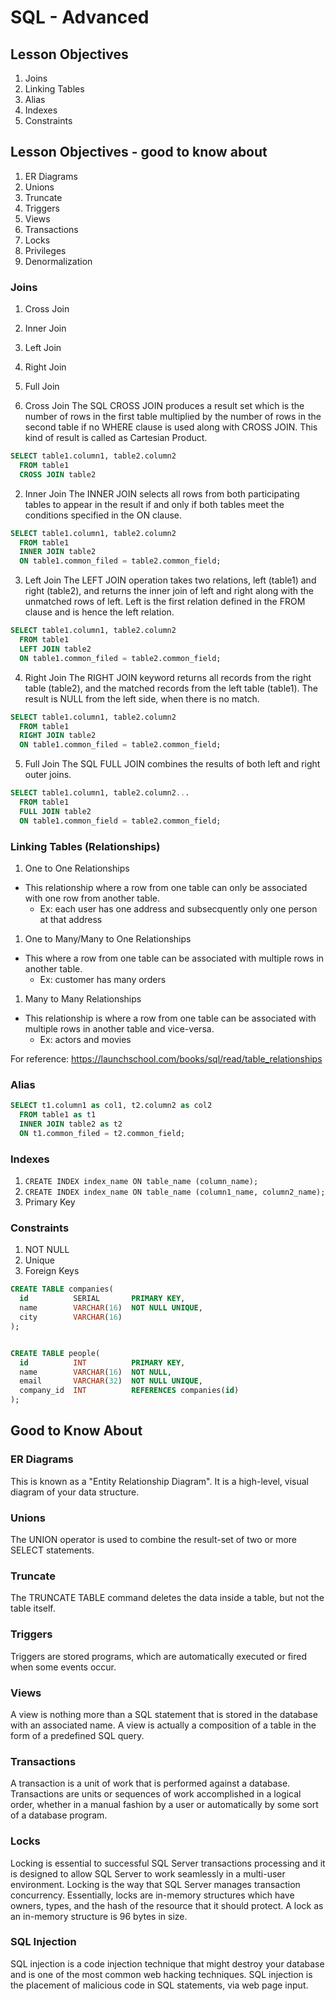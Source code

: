 # SQL - Advanced

## Lesson Objectives
1. Joins
1. Linking Tables
1. Alias
1. Indexes
1. Constraints

## Lesson Objectives - good to know about
1. ER Diagrams
1. Unions
1. Truncate
1. Triggers
1. Views
1. Transactions
1. Locks
1. Privileges
1. Denormalization


### Joins
1. Cross Join
1. Inner Join
1. Left Join
1. Right Join
1. Full Join

1. Cross Join
The SQL CROSS JOIN produces a result set which is the number of rows in the first table multiplied by the number of rows in the second table if no WHERE clause is used along with CROSS JOIN. This kind of result is called as Cartesian Product.

```sql
SELECT table1.column1, table2.column2
  FROM table1
  CROSS JOIN table2
```

2. Inner Join
The INNER JOIN selects all rows from both participating tables to appear in the result if and only if both tables meet the conditions specified in the ON clause.

```sql
SELECT table1.column1, table2.column2
  FROM table1
  INNER JOIN table2
  ON table1.common_filed = table2.common_field;
```

3. Left Join
The LEFT JOIN operation takes two relations, left (table1) and right (table2), and returns the inner join of left and right along with the unmatched rows of left. Left is the first relation defined in the FROM clause and is hence the left relation.

```sql
SELECT table1.column1, table2.column2
  FROM table1
  LEFT JOIN table2
  ON table1.common_filed = table2.common_field;
```

4. Right Join
The RIGHT JOIN keyword returns all records from the right table (table2), and the matched records from the left table (table1). The result is NULL from the left side, when there is no match.

```sql
SELECT table1.column1, table2.column2
  FROM table1
  RIGHT JOIN table2
  ON table1.common_filed = table2.common_field;
```

5. Full Join
The SQL FULL JOIN combines the results of both left and right outer joins.
```sql
SELECT table1.column1, table2.column2...
  FROM table1
  FULL JOIN table2
  ON table1.common_field = table2.common_field;
```

### Linking Tables (Relationships)
1. One to One Relationships
  - This relationship where a row from one table can only be associated with one row from another table.
	- Ex: each user has one address and subsecquently only one person at that address
1. One to Many/Many to One Relationships
  - This where a row from one table can be associated with multiple rows in another table.
	- Ex: customer has many orders
1. Many to Many Relationships
  - This relationship is where a row from one table can be associated with multiple rows in another table and vice-versa.
	- Ex: actors and movies

For reference: https://launchschool.com/books/sql/read/table_relationships


### Alias

```sql
SELECT t1.column1 as col1, t2.column2 as col2
  FROM table1 as t1
  INNER JOIN table2 as t2
  ON t1.common_filed = t2.common_field;
```

### Indexes
1. `CREATE INDEX index_name ON table_name (column_name);`
1. `CREATE INDEX index_name ON table_name (column1_name, column2_name);`
1. Primary Key


### Constraints
1. NOT NULL	
1. Unique
1. Foreign Keys

```sql
CREATE TABLE companies(
  id          SERIAL       PRIMARY KEY,
  name        VARCHAR(16)  NOT NULL UNIQUE,
  city        VARCHAR(16)
);


CREATE TABLE people(
  id          INT          PRIMARY KEY,
  name        VARCHAR(16)  NOT NULL,
  email       VARCHAR(32)  NOT NULL UNIQUE,
  company_id  INT          REFERENCES companies(id)
);
```

## Good to Know About

### ER Diagrams
This is known as a "Entity Relationship Diagram".  It is a high-level, visual diagram of your data structure.

### Unions
The UNION operator is used to combine the result-set of two or more SELECT statements.

### Truncate
The TRUNCATE TABLE command deletes the data inside a table, but not the table itself.

### Triggers
Triggers are stored programs, which are automatically executed or fired when some events occur.

### Views
A view is nothing more than a SQL statement that is stored in the database with an associated name. A view is actually a composition of a table in the form of a predefined SQL query.

### Transactions
A transaction is a unit of work that is performed against a database. Transactions are units or sequences of work accomplished in a logical order, whether in a manual fashion by a user or automatically by some sort of a database program.

### Locks
Locking is essential to successful SQL Server transactions processing and it is designed to allow SQL Server to work seamlessly in a multi-user environment. Locking is the way that SQL Server manages transaction concurrency. Essentially, locks are in-memory structures which have owners, types, and the hash of the resource that it should protect. A lock as an in-memory structure is 96 bytes in size.

### SQL Injection
SQL injection is a code injection technique that might destroy your database and is one of the most common web hacking techniques. SQL injection is the placement of malicious code in SQL statements, via web page input.